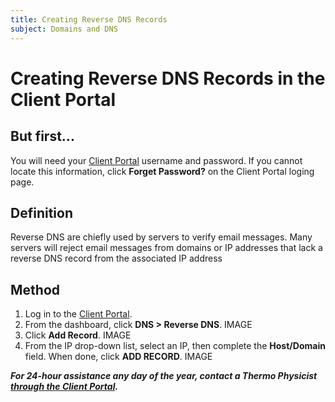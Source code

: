 ```yaml
---
title: Creating Reverse DNS Records
subject: Domains and DNS
---
```


# Creating Reverse DNS Records in the Client Portal

## But first...
You will need your [Client Portal](https://core.thermo.io/login/) username and password. If you cannot locate this information, click **Forget Password?** on the Client Portal loging page.

## Definition
Reverse DNS are chiefly used by servers to verify email messages. Many servers will reject email messages from domains or IP addresses that lack a reverse DNS record from the associated IP address

## Method
1. Log in to the [Client Portal](https://core.thermo.io/login/).
2. From the dashboard, click **DNS > Reverse DNS**.
IMAGE
3. Click **Add Record**.
IMAGE
4. From the IP drop-down list, select an IP, then complete the **Host/Domain** field. When done, click **ADD RECORD**.
IMAGE


**_For 24-hour assistance any day of the year, contact a Thermo Physicist [through the Client Portal](https://core.thermo.io/login/)._**
